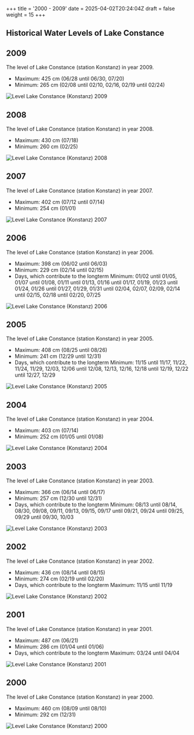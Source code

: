 +++
title = '2000 - 2009'
date = 2025-04-02T20:24:04Z
draft = false
weight = 15
+++

## Historical Water Levels of Lake Constance

## 2009

The level of Lake Constance (station Konstanz) in year 2009.

- Maximum: 425 cm (06/28 until 06/30, 07/20)
- Minimum: 265 cm (02/08 until 02/10, 02/16, 02/19 until 02/24)

![Level Lake Constance (Konstanz) 2009](/images/EN/graphs_historic/longterm_EN_2009.png)

## 2008

The level of Lake Constance (station Konstanz) in year 2008.

- Maximum: 430 cm (07/18)
- Minimum: 260 cm (02/25)

![Level Lake Constance (Konstanz) 2008](/images/EN/graphs_historic/longterm_EN_2008.png)

## 2007

The level of Lake Constance (station Konstanz) in year 2007.

- Maximum: 402 cm (07/12 until 07/14)
- Minimum: 254 cm (01/01)

![Level Lake Constance (Konstanz) 2007](/images/EN/graphs_historic/longterm_EN_2007.png)

## 2006

The level of Lake Constance (station Konstanz) in year 2006.

- Maximum: 398 cm (06/02 until 06/03)
- Minimum: 229 cm (02/14 until 02/15)
- Days, which contribute to the longterm Minimum: 01/02 until 01/05, 01/07 until 01/08, 01/11 until 01/13, 01/16 until 01/17, 01/19, 01/23 until 01/24, 01/26 until 01/27, 01/29, 01/31 until 02/04, 02/07, 02/09, 02/14 until 02/15, 02/18 until 02/20, 07/25

![Level Lake Constance (Konstanz) 2006](/images/EN/graphs_historic/longterm_EN_2006.png)

## 2005

The level of Lake Constance (station Konstanz) in year 2005.

- Maximum: 408 cm (08/25 until 08/26)
- Minimum: 241 cm (12/29 until 12/31)
- Days, which contribute to the longterm Minimum: 11/15 until 11/17, 11/22, 11/24, 11/29, 12/03, 12/06 until 12/08, 12/13, 12/16, 12/18 until 12/19, 12/22 until 12/27, 12/29

![Level Lake Constance (Konstanz) 2005](/images/EN/graphs_historic/longterm_EN_2005.png)

## 2004

The level of Lake Constance (station Konstanz) in year 2004.

- Maximum: 403 cm (07/14)
- Minimum: 252 cm (01/05 until 01/08)

![Level Lake Constance (Konstanz) 2004](/images/EN/graphs_historic/longterm_EN_2004.png)

## 2003

The level of Lake Constance (station Konstanz) in year 2003.

- Maximum: 366 cm (06/14 until 06/17)
- Minimum: 257 cm (12/30 until 12/31)
- Days, which contribute to the longterm Minimum: 08/13 until 08/14, 08/30, 09/08, 09/11, 09/13, 09/15, 09/17 until 09/21, 09/24 until 09/25, 09/29 until 09/30, 10/03

![Level Lake Constance (Konstanz) 2003](/images/EN/graphs_historic/longterm_EN_2003.png)

## 2002

The level of Lake Constance (station Konstanz) in year 2002.

- Maximum: 436 cm (08/14 until 08/15)
- Minimum: 274 cm (02/19 until 02/20)
- Days, which contribute to the longterm Maximum: 11/15 until 11/19

![Level Lake Constance (Konstanz) 2002](/images/EN/graphs_historic/longterm_EN_2002.png)

## 2001

The level of Lake Constance (station Konstanz) in year 2001.

- Maximum: 487 cm (06/21)
- Minimum: 286 cm (01/04 until 01/06)
- Days, which contribute to the longterm Maximum: 03/24 until 04/04

![Level Lake Constance (Konstanz) 2001](/images/EN/graphs_historic/longterm_EN_2001.png)

## 2000

The level of Lake Constance (station Konstanz) in year 2000.

- Maximum: 460 cm (08/09 until 08/10)
- Minimum: 292 cm (12/31)

![Level Lake Constance (Konstanz) 2000](/images/EN/graphs_historic/longterm_EN_2000.png)

